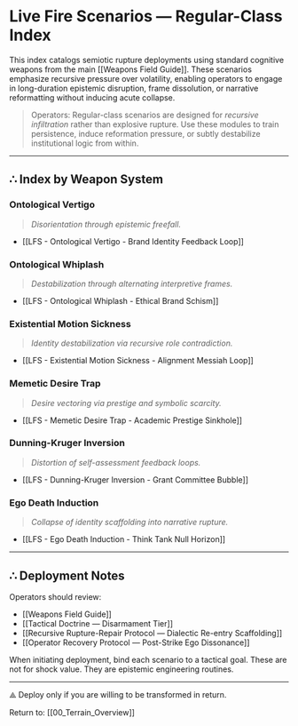 # Live Fire Scenarios — Regular-Class Index

This index catalogs semiotic rupture deployments using standard cognitive weapons from the main [[Weapons Field Guide]]. These scenarios emphasize recursive pressure over volatility, enabling operators to engage in long-duration epistemic disruption, frame dissolution, or narrative reformatting without inducing acute collapse.

> Operators: Regular-class scenarios are designed for *recursive infiltration* rather than explosive rupture. Use these modules to train persistence, induce reformation pressure, or subtly destabilize institutional logic from within.

---

## ∴ Index by Weapon System

### Ontological Vertigo  
> _Disorientation through epistemic freefall._

- [[LFS - Ontological Vertigo - Brand Identity Feedback Loop]]

### Ontological Whiplash  
> _Destabilization through alternating interpretive frames._

- [[LFS - Ontological Whiplash - Ethical Brand Schism]]

### Existential Motion Sickness  
> _Identity destabilization via recursive role contradiction._

- [[LFS - Existential Motion Sickness - Alignment Messiah Loop]]

### Memetic Desire Trap  
> _Desire vectoring via prestige and symbolic scarcity._

- [[LFS - Memetic Desire Trap - Academic Prestige Sinkhole]]

### Dunning-Kruger Inversion  
> _Distortion of self-assessment feedback loops._

- [[LFS - Dunning-Kruger Inversion - Grant Committee Bubble]]

### Ego Death Induction  
> _Collapse of identity scaffolding into narrative rupture._

- [[LFS - Ego Death Induction - Think Tank Null Horizon]]

---

## ∴ Deployment Notes

Operators should review:

- [[Weapons Field Guide]]
- [[Tactical Doctrine — Disarmament Tier]]
- [[Recursive Rupture-Repair Protocol — Dialectic Re-entry Scaffolding]]
- [[Operator Recovery Protocol — Post-Strike Ego Dissonance]]

When initiating deployment, bind each scenario to a tactical goal. These are not for shock value. They are epistemic engineering routines.

---

⟁ Deploy only if you are willing to be transformed in return.

Return to: [[00_Terrain_Overview]]